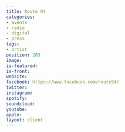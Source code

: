```yaml
---
title: Route 94
categories:
- events
- radio
- digital
- press
tags:
- artist
position: 203
image: 
is-featured: 
is-front: 
website: 
facebook: https://www.facebook.com/route94/
twitter: 
instagram: 
spotify: 
soundcloud: 
youtube: 
apple: 
layout: client
---
```



